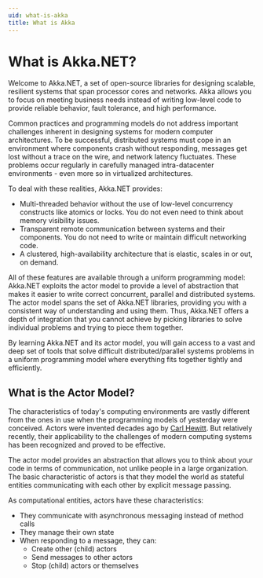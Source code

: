 ```yaml
---
uid: what-is-akka
title: What is Akka
---
```

# What is Akka.NET?

Welcome to Akka.NET, a set of open-source libraries for designing scalable, resilient systems that
span processor cores and networks. Akka allows you to focus on meeting business needs instead
of writing low-level code to provide reliable behavior, fault tolerance, and high performance.

Common practices and programming models do not address important challenges inherent in designing systems
for modern computer architectures. To be successful, distributed systems must cope in an environment where components
crash without responding, messages get lost without a trace on the wire, and network latency fluctuates.
These problems occur regularly in carefully managed intra-datacenter environments - even more so in virtualized
architectures.

To deal with these realities, Akka.NET provides:

 * Multi-threaded behavior without the use of low-level concurrency constructs like
   atomics or locks. You do not even need to think about memory visibility issues.
 * Transparent remote communication between systems and their components. You do
   not need to write or maintain difficult networking code.
 * A clustered, high-availability architecture that is elastic, scales in or out, on demand.

All of these features are available through a uniform programming model: Akka.NET exploits the actor model
to provide a level of abstraction that makes it easier to write correct concurrent, parallel and distributed systems.
The actor model spans the set of Akka.NET libraries, providing you with a consistent way of understanding and using them.
Thus, Akka.NET offers a depth of integration that you cannot achieve by picking libraries to solve individual problems and
trying to piece them together.

By learning Akka.NET and its actor model, you will gain access to a vast and deep set of tools that solve difficult
distributed/parallel systems problems in a uniform programming model where everything fits together tightly and
efficiently.

## What is the Actor Model?

The characteristics of today's computing environments are vastly different from the ones in use when the programming
models of yesterday were conceived. Actors were invented decades ago by [Carl Hewitt](https://en.wikipedia.org/wiki/Carl_Hewitt#Actor_model).
But relatively recently, their applicability to the challenges of modern computing systems has been recognized and
proved to be effective.

The actor model provides an abstraction that allows you to think about your code in terms of communication, not unlike
people in a large organization. The basic characteristic of actors is that they model the world as stateful entities
communicating with each other by explicit message passing.

As computational entities, actors have these characteristics:

* They communicate with asynchronous messaging instead of method calls
* They manage their own state
* When responding to a message, they can:
    * Create other (child) actors
    * Send messages to other actors
    * Stop (child) actors or themselves
